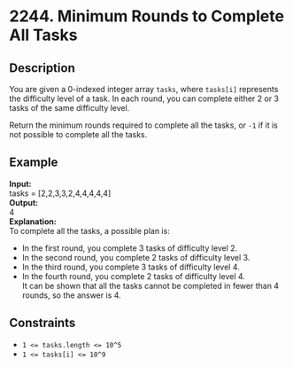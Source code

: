 # 2244. Minimum Rounds to Complete All Tasks

## Description

You are given a 0-indexed integer array `tasks`, where `tasks[i]` represents the difficulty level of a task. In each round, you can complete either 2 or 3 tasks of the same difficulty level.

Return the minimum rounds required to complete all the tasks, or `-1` if it is not possible to complete all the tasks.

## Example

**Input:**  
tasks = [2,2,3,3,2,4,4,4,4,4]
<br>
**Output:**
<br>
4
<br>
**Explanation:**
<br>
To complete all the tasks, a possible plan is:
- In the first round, you complete 3 tasks of difficulty level 2. 
- In the second round, you complete 2 tasks of difficulty level 3. 
- In the third round, you complete 3 tasks of difficulty level 4. 
- In the fourth round, you complete 2 tasks of difficulty level 4.  
It can be shown that all the tasks cannot be completed in fewer than 4 rounds, so the answer is 4.

## Constraints

- `1 <= tasks.length <= 10^5`
- `1 <= tasks[i] <= 10^9` 
